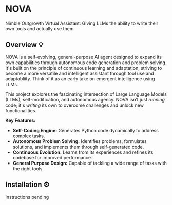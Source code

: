 # NOVA
Nimble Outgrowth Virtual Assistant: Giving LLMs the ability to write their own tools and actually use them


## Overview 💡

NOVA is a self-evolving, general-purpose AI agent designed to expand its own capabilities through autonomous code generation and problem solving. It's built on the principle of continuous learning and adaptation, striving to become a more versatile and intelligent assistant through tool use and adaptabliity. Think of it as an early take on emergent intelligence using LLMs.

This project explores the fascinating intersection of Large Language Models (LLMs), self-modification, and autonomous agency. NOVA isn’t just *running* code; it's *writing* its own to overcome challenges and unlock new functionalities. 

**Key Features:**

*   **Self-Coding Engine:** Generates Python code dynamically to address complex tasks.
*   **Autonomous Problem Solving:**  Identifies problems, formulates solutions, and implements them through self-generated code.
*   **Continuous Evolution:**  Learns from its experiences and refines its codebase for improved performance.
*   **General Purpose Design:** Capable of tackling a wide range of tasks with the right tools

## Installation ⚙️
Instructions pending
